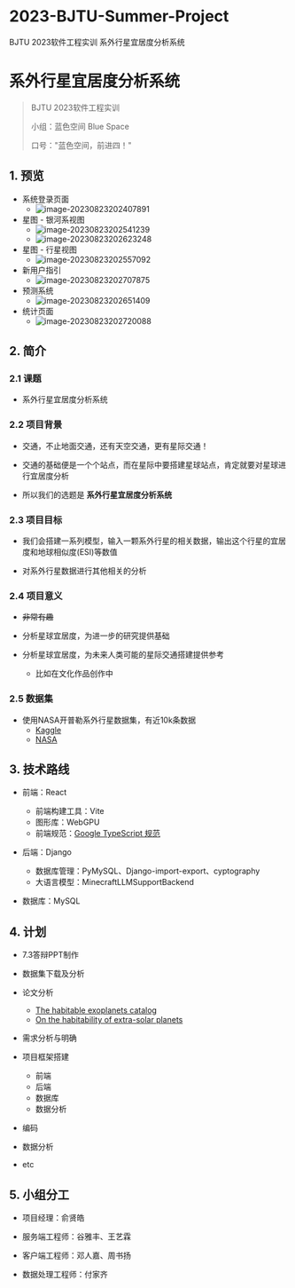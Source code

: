 # 2023-BJTU-Summer-Project
BJTU 2023软件工程实训 系外行星宜居度分析系统

# 系外行星宜居度分析系统

> BJTU 2023软件工程实训
>
> 小组：蓝色空间 Blue Space
>
> 口号："蓝色空间，前进四！"

## 1. 预览

* 系统登录页面
  * ![image-20230823202407891](./README/image-20230823202407891.png)
* 星图 - 银河系视图
  * ![image-20230823202541239](./README/image-20230823202541239.png)
  * ![image-20230823202623248](./README/image-20230823202623248.png)
* 星图 - 行星视图
  * ![image-20230823202557092](./README/image-20230823202557092.png)
* 新用户指引
  * ![image-20230823202707875](./README/image-20230823202707875.png)
* 预测系统
  * ![image-20230823202651409](./README/image-20230823202651409.png)
* 统计页面
  * ![image-20230823202720088](./README/image-20230823202720088.png)

## 2. 简介

### 2.1 课题

- 系外行星宜居度分析系统

### 2.2 项目背景

- 交通，不止地面交通，还有天空交通，更有星际交通！

- 交通的基础便是一个个站点，而在星际中要搭建星球站点，肯定就要对星球进行宜居度分析

- 所以我们的选题是 **系外行星宜居度分析系统**

### 2.3 项目目标

- 我们会搭建一系列模型，输入一颗系外行星的相关数据，输出这个行星的宜居度和地球相似度(ESI)等数值

- 对系外行星数据进行其他相关的分析

### 2.4 项目意义

- ~~非常有趣~~

- 分析星球宜居度，为进一步的研究提供基础

- 分析星球宜居度，为未来人类可能的星际交通搭建提供参考
  - 比如在文化作品创作中

### 2.5 数据集

- 使用NASA开普勒系外行星数据集，有近10k条数据
  - [Kaggle](www.kaggle.com/datasets/nasa/kepler-exoplanet-search-results)
  - [NASA](https://exoplanetarchive.ipac.caltech.edu/cgi-bin/TblView/nph-tblView?app=ExoTbls&config=PS)

## 3. 技术路线

- 前端：React
  - 前端构建工具：Vite
  - 图形库：WebGPU
  - 前端规范：[Google TypeScript 规范](https://zh-google-styleguide.readthedocs.io/en/latest/google-typescript-styleguide/syntax/#section-3)
  
- 后端：Django
  - 数据库管理：PyMySQL、Django-import-export、cyptography
  - 大语言模型：MinecraftLLMSupportBackend

- 数据库：MySQL

## 4. 计划

- 7.3答辩PPT制作

- 数据集下载及分析

- 论文分析
  - [The habitable exoplanets catalog](https://phl.upr.edu/projects/habitable-exoplanets-catalog)
  - [On the habitability of extra-solar planets](http://115.27.245.27/_tsf/00/0E/EJvQn2qeyqq2.pdf)

- 需求分析与明确

- 项目框架搭建
  - 前端
  - 后端
  - 数据库
  - 数据分析

- 编码

- 数据分析

- etc

## 5. 小组分工

- 项目经理：俞贤皓

- 服务端工程师：谷雅丰、王艺霖

- 客户端工程师：邓人嘉、周书扬

- 数据处理工程师：付家齐
